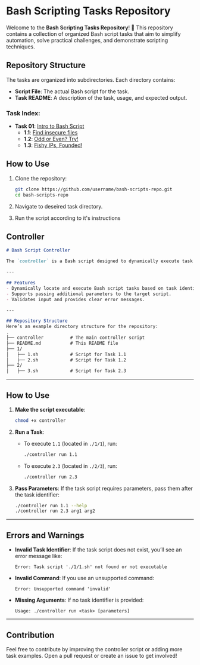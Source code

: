 # Bash Scripting Tasks Repository

Welcome to the **Bash Scripting Tasks Repository**! 🎉 This repository contains a collection of organized Bash script tasks that aim to simplify automation, solve practical challenges, and demonstrate scripting techniques.

## Repository Structure
The tasks are organized into subdirectories. Each directory contains:
- **Script File**: The actual Bash script for the task.
- **Task README**: A description of the task, usage, and expected output.

### Task Index:
- **Task 01**: [Intro to Bash Script](1/README.md)
    - **1.1**: [Find insecure files](1/1.1)
    - **1.2**: [Odd or Even? Try!](1/1.2)
    - **1.3**: [Fishy IPs, Founded!](1/1.3)

## How to Use
1. Clone the repository:
   ```bash
   git clone https://github.com/username/bash-scripts-repo.git
   cd bash-scripts-repo
    ```

2. Navigate to deseired task directory.
3. Run the script according to it's instructions



## Controller

```markdown
# Bash Script Controller

The `controller` is a Bash script designed to dynamically execute task files based on your input. It simplifies running specific tasks located in organized directories, making it easier to manage and reuse scripts.

---

## Features
- Dynamically locate and execute Bash script tasks based on task identifiers (e.g., `1.1`).
- Supports passing additional parameters to the target script.
- Validates input and provides clear error messages.

---

## Repository Structure
Here’s an example directory structure for the repository:
.
├── controller          # The main controller script
├── README.md           # This README file
├── 1/
│   ├── 1.sh            # Script for Task 1.1
│   ├── 2.sh            # Script for Task 1.2
├── 2/
│   ├── 3.sh            # Script for Task 2.3
```

---

## How to Use
1. **Make the script executable**:
   ```bash
   chmod +x controller
   ```

2. **Run a Task**:
   - To execute `1.1` (located in `./1/1`), run:
     ```bash
     ./controller run 1.1
     ```

   - To execute `2.3` (located in `./2/3`), run:
     ```bash
     ./controller run 2.3
     ```

3. **Pass Parameters**:
   If the task script requires parameters, pass them after the task identifier:
   ```bash
   ./controller run 1.1 --help
   ./controller run 2.3 arg1 arg2
   ```

---

## Errors and Warnings
- **Invalid Task Identifier**:
  If the task script does not exist, you’ll see an error message like:
  ```
  Error: Task script './1/1.sh' not found or not executable
  ```

- **Invalid Command**:
  If you use an unsupported command:
  ```
  Error: Unsupported command 'invalid'
  ```

- **Missing Arguments**:
  If no task identifier is provided:
  ```
  Usage: ./controller run <task> [parameters]
  ```

---

## Contribution
Feel free to contribute by improving the controller script or adding more task examples. Open a pull request or create an issue to get involved!
